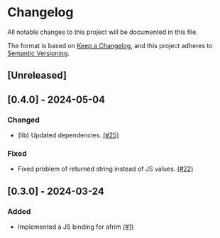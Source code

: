 # Changelog

All notable changes to this project will be documented in this file.

The format is based on [Keep a Changelog](https://keepachangelog.com/en/1.1.0),
and this project adheres to [Semantic Versioning](https://semver.org/spec/v2.0.0.html).

## [Unreleased]

## [0.4.0] - 2024-05-04

### Changed

- (lib) Updated dependencies. [(#25)](https://github.com/pythonbrad/afrim-js/pull/25)

### Fixed
- Fixed problem of returned string instead of JS values. [(#22)](https://github.com/pythonbrad/afrim-js/pull/22)

## [0.3.0] - 2024-03-24

### Added

- Implemented a JS binding for afrim [(#1)](https://github.com/pythonbrad/afrim-js/pull/1)
